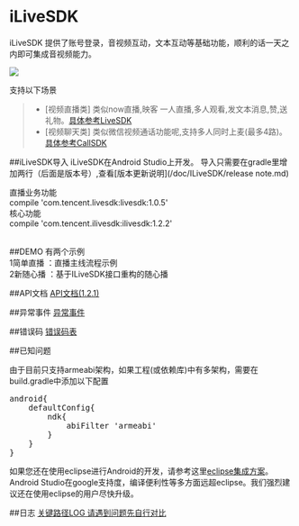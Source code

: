 # iLiveSDK
iLiveSDK 提供了账号登录，音视频互动，文本互动等基础功能，顺利的话一天之内即可集成音视频能力。

![](https://zhaoyang21cn.github.io/ilivesdk_help/readme_img/ilivesdk_construction.png)

支持以下场景     
>* [视频直播类]
     类似now直播,映客 一人直播,多人观看,发文本消息,赞,送礼物。[具体参考LiveSDK](/doc/ILiveSDK/ILVLiveManager.md)
>* [视频聊天类]
     类似微信视频通话功能呢,支持多人同时上麦(最多4路)。[具体参考CallSDK](https://github.com/zhaoyang21cn/CallSDK)

##iLiveSDK导入
iLiveSDK在Android Studio上开发。
导入只需要在gradle里增加两行（后面是版本号）,查看[版本更新说明](/doc/ILiveSDK/release note.md)


直播业务功能       
compile 'com.tencent.livesdk:livesdk:1.0.5'      
核心功能     
compile 'com.tencent.ilivesdk:ilivesdk:1.2.2'      
            

##DEMO
有两个示例 <br />
1简单直播 ：直播主线流程示例  <br />
2新随心播 ：基于ILiveSDK接口重构的随心播   

##API文档
[API文档(1.2.1)](https://zhaoyang21cn.github.io/ilivesdk_help/android_help/)

##异常事件
[异常事件](/doc/ILiveSDK/exception.md)

##错误码
[错误码表](/doc/ILiveSDK/error.md)

##已知问题

由于目前只支持armeabi架构，如果工程(或依赖库)中有多架构，需要在build.gradle中添加以下配置
<pre>
android{
    defaultConfig{
        ndk{
            abiFilter 'armeabi'
        }
    }
}
</pre>

如果您还在使用eclipse进行Android的开发，请参考这里[eclipse集成方案](/doc/ILiveSDK/eclipse_readme.md)。    
Android Studio在google支持度，编译便利性等多方面远超eclipse。我们强烈建议还在使用eclipse的用户尽快升级。

##日志
[关键路径LOG 请遇到问题先自行对比](/doc/ILiveSDK/Logs.md)

